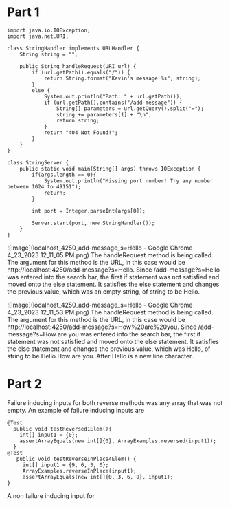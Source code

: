 # **Part 1**

```
import java.io.IOException;
import java.net.URI;

class StringHandler implements URLHandler {
    String string = "";

    public String handleRequest(URI url) {
        if (url.getPath().equals("/")) {
            return String.format("Kevin's message %s", string);
        } 
        else {
            System.out.println("Path: " + url.getPath());
            if (url.getPath().contains("/add-message")) {
                String[] parameters = url.getQuery().split("=");
                string += parameters[1] + "\n";
                return string;
            }
            return "404 Not Found!";
        }
    }
}

class StringServer {
    public static void main(String[] args) throws IOException {
        if(args.length == 0){
            System.out.println("Missing port number! Try any number between 1024 to 49151");
            return;
        }

        int port = Integer.parseInt(args[0]);

        Server.start(port, new StringHandler());
    }
}

```

![Image](localhost_4250_add-message_s=Hello - Google Chrome 4_23_2023 12_11_05 PM.png)
The handleRequest method is being called. The argument for this method is the URL, in this case would be http://localhost:4250/add-message?s=Hello. Since /add-message?s=Hello was entered into the search bar, the first if statement was not satisfied and moved onto the else statement. It satisfies the else statement and changes the previous value, which was an empty string, of string to be Hello. 



![Image](localhost_4250_add-message_s=Hello - Google Chrome 4_23_2023 12_11_53 PM.png)
The handleRequest method is being called. The argument for this method is the URL, in this case would be http://localhost:4250/add-message?s=How%20are%20you. Since /add-message?s=How are you was entered into the search bar, the first if statement was not satisfied and moved onto the else statement. It satisfies the else statement and changes the previous value, which was Hello, of string to be Hello How are you. After Hello is a new line character. 

# **Part 2**
Failure inducing inputs for both reverse methods was any array that was not empty. An example of failure inducing inputs are
```
@Test
  public void testReversed1Elem(){
    int[] input1 = {0};
    assertArrayEquals(new int[]{0}, ArrayExamples.reversed(input1));
  }
@Test 
   public void testReverseInPlace4Elem() {
     int[] input1 = {9, 6, 3, 0};
     ArrayExamples.reverseInPlace(input1);
     assertArrayEquals(new int[]{0, 3, 6, 9}, input1);
}
```

A non failure inducing input for 
